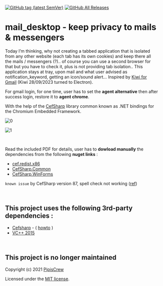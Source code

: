 [![GitHub tag (latest SemVer)](https://img.shields.io/github/tag/pipiscrew/mail_desktop.svg)](https://github.com/pipiscrew/mail_desktop/releases)
[![GitHub All Releases](https://img.shields.io/github/downloads/pipiscrew/mail_desktop/total.svg)](https://github.com/pipiscrew/mail_desktop/releases)

# mail_desktop - keep privacy to mails & messengers

Today I’m thinking, why not creating a tabbed application that is isolated from any other website (each tab has its own cookies) and keep there all the mails / messengers (?).. of course you can use a second browser for that but you have to check it, plus is not providing tab isolation.. This application stays at tray, upon mail and what user advised as notification_keyword, getting an icon/sound alert… Inspired by [Kiwi for Gmail](https://www.kiwiforgmail.com/) (Kiwi 28/09/2023 turned to Electron).

For gmail login, for one time, user has to set the **agent alternative** then after success login, restore it to **agent chrome**.

With the help of the [CefSharp](https://github.com/cefsharp/CefSharp/) library common known as .NET bindings for the Chromium Embedded Framework.

![0](https://user-images.githubusercontent.com/3852762/75326046-95c61180-5882-11ea-8bad-a8948f7a0475.jpg)

![1](https://user-images.githubusercontent.com/3852762/75325763-0de00780-5882-11ea-9b22-a838b99f5b98.png)

<br>

Read the included PDF for details, user has to **dowload manually** the dependencies from the following **nuget links** :   
* [cef.redist.x86](https://www.nuget.org/packages/cef.redist.x86/116.0.19)   
* [CefSharp.Common](https://www.nuget.org/packages/CefSharp.Common/116.0.190)  
* [CefSharp.WinForms](https://www.nuget.org/packages/CefSharp.WinForms/116.0.190)  

`known issue` by CefSharp version 87, spell check not working ([ref](https://magpcss.org/ceforum/viewtopic.php?f=6&t=18269&p=50280))  

&nbsp;

## This project uses the following 3rd-party dependencies :  
* [Cefsharp](https://github.com/cefsharp/CefSharp) - ( [howto](https://github.com/cefsharp/CefSharp/wiki/Quick-Start) )
* [VC++ 2015](https://www.microsoft.com/en-us/download/details.aspx?id=52685)  

&nbsp;
## This project is no longer maintained
Copyright (c) 2021 [PipisCrew](http://pipiscrew.com)  

Licensed under the [MIT license](http://www.opensource.org/licenses/mit-license.php).

